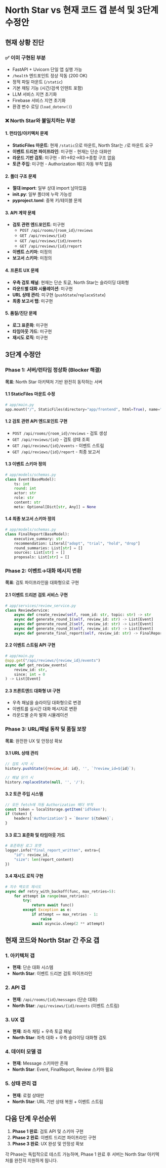 # North Star vs 현재 코드 갭 분석 및 3단계 수정안

## 현재 상황 진단

### ✅ 이미 구현된 부분
- FastAPI + Uvicorn 단일 앱 실행 가능
- `/health` 엔드포인트 정상 작동 (200 OK)
- 정적 파일 마운트 (`/static`)
- 기본 채팅 기능 (시간/검색 인텐트 포함)
- LLM 서비스 지연 초기화
- Firebase 서비스 지연 초기화
- 환경 변수 로딩 (`load_dotenv()`)

### ❌ North Star와 불일치하는 부분

#### 1. 런타임/아키텍처 문제
- **StaticFiles 마운트**: 현재 `/static`으로 마운트, North Star는 `/`로 마운트 요구
- **이벤트 드리븐 파이프라인**: 미구현 - 현재는 단순 대화만
- **라운드 기반 검토**: 미구현 - R1→R2→R3→종합 구조 없음
- **토큰 주입**: 미구현 - Authorization 헤더 자동 부착 없음

#### 2. 폴더 구조 문제
- **절대 import**: 일부 상대 import 남아있음
- **__init__.py**: 일부 폴더에 누락 가능성
- **pyproject.toml**: 중복 키/테이블 문제

#### 3. API 계약 문제
- **검토 관련 엔드포인트**: 미구현
  - `POST /api/rooms/{room_id}/reviews`
  - `GET /api/reviews/{id}`
  - `GET /api/reviews/{id}/events`
  - `GET /api/reviews/{id}/report`
- **이벤트 스키마**: 미정의
- **보고서 스키마**: 미정의

#### 4. 프론트 UX 문제
- **우측 검토 패널**: 현재는 단순 토글, North Star는 슬라이딩 대화형
- **라운드별 대화 시뮬레이션**: 미구현
- **URL 상태 관리**: 미구현 (`pushState`/`replaceState`)
- **최종 보고서 탭**: 미구현

#### 5. 품질/진단 문제
- **로그 표준화**: 미구현
- **타임아웃 가드**: 미구현
- **재시도 로직**: 미구현

## 3단계 수정안

### Phase 1: 서버/런타임 정상화 (Blocker 해결)
**목표**: North Star 아키텍처 기반 완전히 동작하는 서버

#### 1.1 StaticFiles 마운트 수정
```python
# app/main.py
app.mount("/", StaticFiles(directory="app/frontend", html=True), name="static")
```

#### 1.2 검토 관련 API 엔드포인트 구현
- `POST /api/rooms/{room_id}/reviews` - 검토 생성
- `GET /api/reviews/{id}` - 검토 상태 조회
- `GET /api/reviews/{id}/events` - 이벤트 스트림
- `GET /api/reviews/{id}/report` - 최종 보고서

#### 1.3 이벤트 스키마 정의
```python
# app/models/schemas.py
class Event(BaseModel):
    ts: int
    round: int
    actor: str
    role: str
    content: str
    meta: Optional[Dict[str, Any]] = None
```

#### 1.4 최종 보고서 스키마 정의
```python
# app/models/schemas.py
class FinalReport(BaseModel):
    executive_summary: str
    recommendation: Literal["adopt", "trial", "hold", "drop"]
    round_summaries: List[str] = []
    sources: List[str] = []
    proposals: List[str] = []
```

### Phase 2: 이벤트→대화 메시지 변환
**목표**: 검토 파이프라인을 대화형으로 구현

#### 2.1 이벤트 드리븐 검토 서비스 구현
```python
# app/services/review_service.py
class ReviewService:
    async def create_review(self, room_id: str, topic: str) -> str
    async def generate_round_1(self, review_id: str) -> List[Event]
    async def generate_round_2(self, review_id: str) -> List[Event]
    async def generate_round_3(self, review_id: str) -> List[Event]
    async def generate_final_report(self, review_id: str) -> FinalReport
```

#### 2.2 이벤트 스트림 API 구현
```python
# app/main.py
@app.get("/api/reviews/{review_id}/events")
async def get_review_events(
    review_id: str,
    since: int = 0
) -> List[Event]
```

#### 2.3 프론트엔드 대화형 UI 구현
- 우측 패널을 슬라이딩 대화형으로 변경
- 이벤트를 실시간 대화 메시지로 변환
- 라운드별 순차 발화 시뮬레이션

### Phase 3: URL/패널 동작 및 품질 보장
**목표**: 완전한 UX 및 안정성 확보

#### 3.1 URL 상태 관리
```javascript
// 검토 시작 시
history.pushState({review_id: id}, '', `?review_id=${id}`);

// 패널 닫기 시
history.replaceState(null, '', '/');
```

#### 3.2 토큰 주입 시스템
```javascript
// 모든 fetch에 자동 Authorization 헤더 부착
const token = localStorage.getItem('idToken');
if (token) {
    headers['Authorization'] = `Bearer ${token}`;
}
```

#### 3.3 로그 표준화 및 타임아웃 가드
```python
# 표준화된 로그 포맷
logger.info("final_report_written", extra={
    "id": review_id,
    "size": len(report_content)
})
```

#### 3.4 재시도 로직 구현
```python
# 지수 백오프 재시도
async def retry_with_backoff(func, max_retries=5):
    for attempt in range(max_retries):
        try:
            return await func()
        except Exception as e:
            if attempt == max_retries - 1:
                raise
            await asyncio.sleep(2 ** attempt)
```

## 현재 코드와 North Star 간 주요 갭

### 1. 아키텍처 갭
- **현재**: 단순 대화 시스템
- **North Star**: 이벤트 드리븐 검토 파이프라인

### 2. API 갭
- **현재**: `/api/rooms/{id}/messages` (단순 대화)
- **North Star**: `/api/reviews/{id}/events` (이벤트 스트림)

### 3. UX 갭
- **현재**: 좌측 채팅 + 우측 토글 패널
- **North Star**: 좌측 대화 + 우측 슬라이딩 대화형 검토

### 4. 데이터 모델 갭
- **현재**: Message 스키마만 존재
- **North Star**: Event, FinalReport, Review 스키마 필요

### 5. 상태 관리 갭
- **현재**: 로컬 상태만
- **North Star**: URL 기반 상태 복원 + 이벤트 스트림

## 다음 단계 우선순위

1. **Phase 1 완료**: 검토 API 및 스키마 구현
2. **Phase 2 완료**: 이벤트 드리븐 파이프라인 구현
3. **Phase 3 완료**: UX 완성 및 안정성 확보

각 Phase는 독립적으로 테스트 가능하며, Phase 1 완료 후 서버는 North Star 아키텍처를 완전히 지원하게 됩니다.
